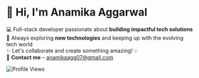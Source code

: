 # 🌟 Hi, I'm **Anamika Aggarwal**  

💻 Full-stack developer passionate about **building impactful tech solutions**  
🚀 Always exploring **new technologies** and keeping up with the evolving tech world  
✨ Let's collaborate and create something amazing! 💡  
📧 **Contact me** – anamikaagg07@gmail.com

<div align="">
  <img src="https://komarev.com/ghpvc/?username=Anamika1608&color=blue&style=for-the-badge" alt="Profile Views" />
</div>  



